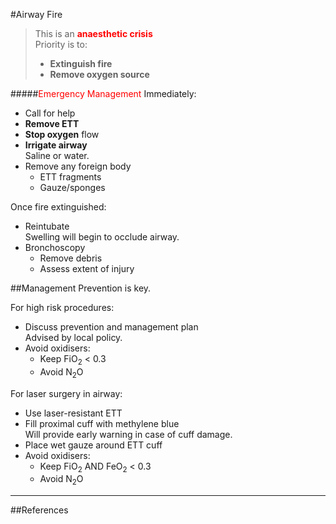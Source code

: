 #Airway Fire

> This is an <span style="color:red">**anaesthetic crisis**</span>  
> Priority is to:
>* **Extinguish fire**
>* **Remove oxygen source**

#####<span style="color:red">Emergency Management</span>
Immediately:
* Call for help
* **Remove ETT**
* **Stop oxygen** flow
* **Irrigate airway**  
Saline or water.
* Remove any foreign body
	* ETT fragments
	* Gauze/sponges


Once fire extinguished:
* Reintubate  
Swelling will begin to occlude airway.
* Bronchoscopy
	* Remove debris
	* Assess extent of injury



##Management
Prevention is key.

For high risk procedures:
* Discuss prevention and management plan  
Advised by local policy.
* Avoid oxidisers:
	* Keep FiO<sub>2</sub> < 0.3
	* Avoid N<sub>2</sub>O

For laser surgery in airway:
* Use laser-resistant ETT
* Fill proximal cuff with methylene blue  
Will provide early warning in case of cuff damage.
* Place wet gauze around ETT cuff
* Avoid oxidisers:
	* Keep FiO<sub>2</sub> AND FeO<sub>2</sub> < 0.3
	* Avoid N<sub>2</sub>O


---
##References